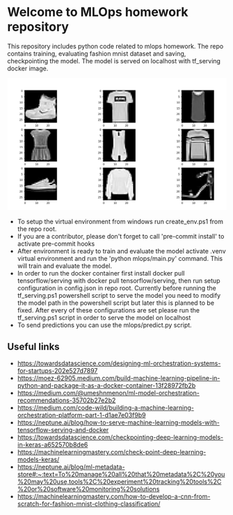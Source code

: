 # Welcome to MLOps homework repository

This repository includes python code related to mlops homework. The repo contains training, evaluating fashion mnist dataset and saving, checkpointing the model. The model is served on localhost with tf_serving docker image.

![Image](doc/dataset.png)

- To setup the virtual environment from windows run create_env.ps1 from the repo root.
- If you are a contributor, please don't forget to call 'pre-commit install' to activate pre-commit hooks
- After environment is ready to train and evaluate the model activate .venv virtual environment and run the 'python mlops/main.py' command. This will train and evaluate the model.
- In order to run the docker container first install docker pull tensorflow/serving with docker pull tensorflow/serving, then run setup configuration in config.json in repo root. Currently before running the tf_serving.ps1 powershell script to serve the model you need to modify the model path in the powershell script but later this is planned to be fixed. After every of these configurations are set please run the tf_serving.ps1 script in order to serve the model on localhost
- To send predictions you can use the mlops/predict.py script.

## Useful links

- https://towardsdatascience.com/designing-ml-orchestration-systems-for-startups-202e527d7897
- https://moez-62905.medium.com/build-machine-learning-pipeline-in-python-and-package-it-as-a-docker-container-13f28972fb2b
- https://medium.com/@umeshnmenon/ml-model-orchestration-recommendations-35702b27e2b2
- https://medium.com/code-wild/building-a-machine-learning-orchestration-platform-part-1-d1ae7e03f9b9
- https://neptune.ai/blog/how-to-serve-machine-learning-models-with-tensorflow-serving-and-docker
- https://towardsdatascience.com/checkpointing-deep-learning-models-in-keras-a652570b8de6
- https://machinelearningmastery.com/check-point-deep-learning-models-keras/
- https://neptune.ai/blog/ml-metadata-store#:~:text=To%20manage%20all%20that%20metadata%2C%20you%20may%20use,tools%2C%20experiment%20tracking%20tools%2C%20or%20software%20monitoring%20solutions
- https://machinelearningmastery.com/how-to-develop-a-cnn-from-scratch-for-fashion-mnist-clothing-classification/
